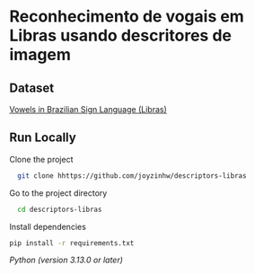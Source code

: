# Reconhecimento de vogais em Libras usando descritores de imagem

## Dataset

[Vowels in Brazilian Sign Language (Libras)](https://drive.google.com/file/d/1cUfoRwqVL4ooo-bLopgwF5r8GwUhrcQL/view?usp=sharing)

## Run Locally

Clone the project

```bash
  git clone hhttps://github.com/joyzinhw/descriptors-libras
```

Go to the project directory

```bash
  cd descriptors-libras
```

Install dependencies

```bash
pip install -r requirements.txt
```

*Python (version 3.13.0 or later)*
